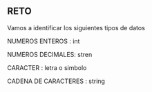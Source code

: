 ## RETO 
Vamos a identificar los siguientes tipos de datos

NUMEROS ENTEROS : int

NUMEROS DECIMALES: stren

CARACTER : letra o simbolo

CADENA DE CARACTERES : string
